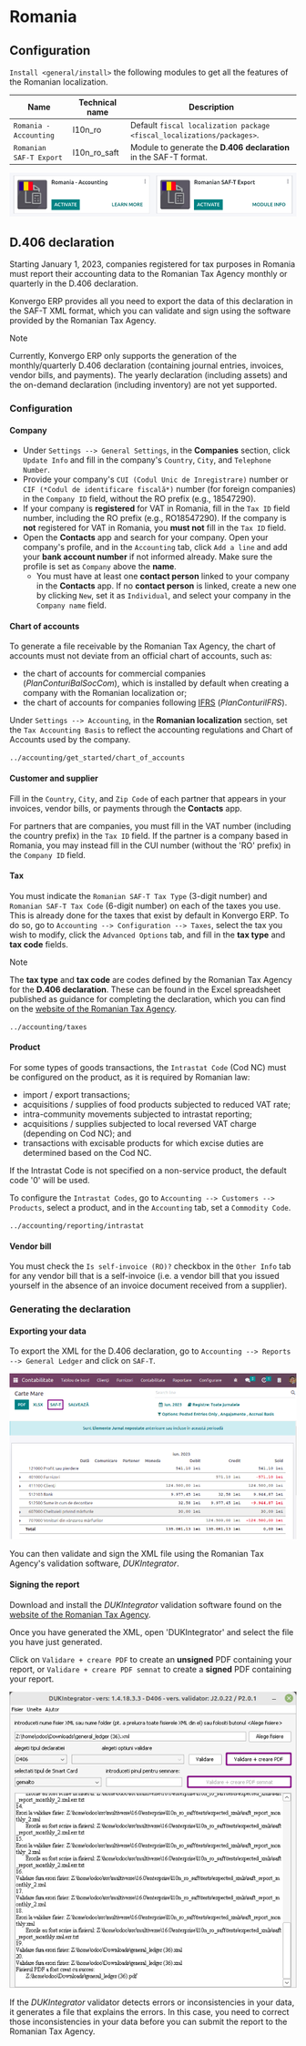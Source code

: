 # Romania

## Configuration

`Install <general/install>` the following modules to get all the
features of the Romanian localization.

| Name                    | Technical name                              | Description                                                            |
|-------------------------|---------------------------------------------|------------------------------------------------------------------------|
| `Romania - Accounting`  | <span class="title-ref">l10n_ro</span>      | Default `fiscal localization package <fiscal_localizations/packages>`. |
| `Romanian SAF-T Export` | <span class="title-ref">l10n_ro_saft</span> | Module to generate the **D.406 declaration** in the SAF-T format.      |

![Modules for the Romanian localization](romania/romania-modules.png)

## D.406 declaration

Starting January 1, 2023, companies registered for tax purposes in
Romania must report their accounting data to the Romanian Tax Agency
monthly or quarterly in the D.406 declaration.

Konvergo ERP provides all you need to export the data of this declaration in the
SAF-T XML format, which you can validate and sign using the software
provided by the Romanian Tax Agency.

> [!NOTE]
> Currently, Konvergo ERP only supports the generation of the monthly/quarterly
> D.406 declaration (containing journal entries, invoices, vendor bills,
> and payments). The yearly declaration (including assets) and the
> on-demand declaration (including inventory) are not yet supported.

### Configuration

#### Company

- Under `Settings --> General Settings`, in the **Companies** section,
  click `Update Info` and fill in the company's `Country`, `City`, and
  `Telephone Number`.
- Provide your company's `CUI (Codul Unic de Inregistrare)` number or
  `CIF (*Codul de
  identificare fiscală*)` number (for foreign companies) in the
  `Company ID` field, without the <span class="title-ref">RO</span>
  prefix (e.g., <span class="title-ref">18547290</span>).
- If your company is **registered** for VAT in Romania, fill in the
  `Tax ID` field number, including the <span class="title-ref">RO</span>
  prefix (e.g., <span class="title-ref">RO18547290</span>). If the
  company is **not** registered for VAT in Romania, you **must not**
  fill in the `Tax ID` field.
- Open the **Contacts** app and search for your company. Open your
  company's profile, and in the `Accounting` tab, click `Add a line` and
  add your **bank account number** if not informed already. Make sure
  the profile is set as `Company` above the **name**.
  - You must have at least one **contact person** linked to your company
    in the **Contacts** app. If no **contact person** is linked, create
    a new one by clicking `New`, set it as `Individual`, and select your
    company in the `Company name` field.

#### Chart of accounts

To generate a file receivable by the Romanian Tax Agency, the chart of
accounts must not deviate from an official chart of accounts, such as:

- the chart of accounts for commercial companies
  (*PlanConturiBalSocCom*), which is installed by default when creating
  a company with the Romanian localization or;
- the chart of accounts for companies following
  [IFRS](https://www.ifrs.org/) (*PlanConturiIFRS*).

Under `Settings --> Accounting`, in the **Romanian localization**
section, set the `Tax Accounting Basis` to reflect the accounting
regulations and Chart of Accounts used by the company.

<div class="seealso">

`../accounting/get_started/chart_of_accounts`

</div>

#### Customer and supplier

Fill in the `Country`, `City`, and `Zip Code` of each partner that
appears in your invoices, vendor bills, or payments through the
**Contacts** app.

For partners that are companies, you must fill in the VAT number
(including the country prefix) in the `Tax ID` field. If the partner is
a company based in Romania, you may instead fill in the CUI number
(without the 'RO' prefix) in the `Company ID` field.

#### Tax

You must indicate the `Romanian SAF-T Tax Type` (3-digit number) and
`Romanian
SAF-T Tax Code` (6-digit number) on each of the taxes you use. This is
already done for the taxes that exist by default in Konvergo ERP. To do so, go
to `Accounting --> Configuration -->
Taxes`, select the tax you wish to modify, click the `Advanced Options`
tab, and fill in the **tax type** and **tax code** fields.

> [!NOTE]
> The **tax type** and **tax code** are codes defined by the Romanian
> Tax Agency for the **D.406 declaration**. These can be found in the
> Excel spreadsheet published as guidance for completing the
> declaration, which you can find on the [website of the Romanian Tax
> Agency](https://www.anaf.ro/anaf/internet/ANAF/despre_anaf/strategii_anaf/proiecte_digitalizare/saf_t/).

<div class="seealso">

`../accounting/taxes`

</div>

#### Product

For some types of goods transactions, the `Intrastat Code` (Cod NC) must
be configured on the product, as it is required by Romanian law:

- import / export transactions;
- acquisitions / supplies of food products subjected to reduced VAT
  rate;
- intra-community movements subjected to intrastat reporting;
- acquisitions / supplies subjected to local reversed VAT charge
  (depending on Cod NC); and
- transactions with excisable products for which excise duties are
  determined based on the Cod NC.

If the Intrastat Code is not specified on a non-service product, the
default code '0' will be used.

To configure the `Intrastat Codes`, go to
`Accounting --> Customers --> Products`, select a product, and in the
`Accounting` tab, set a `Commodity Code`.

<div class="seealso">

`../accounting/reporting/intrastat`

</div>

#### Vendor bill

You must check the `Is self-invoice (RO)?` checkbox in the `Other Info`
tab for any vendor bill that is a self-invoice (i.e. a vendor bill that
you issued yourself in the absence of an invoice document received from
a supplier).

### Generating the declaration

#### Exporting your data

To export the XML for the D.406 declaration, go to
`Accounting --> Reports -->
General Ledger` and click on `SAF-T`.

<img src="romania/romania-saft-button.png" class="align-center"
alt="Click on the &#39;SAF-T&#39; button to export the D.406 XML declaration." />

You can then validate and sign the XML file using the Romanian Tax
Agency's validation software, *DUKIntegrator*.

#### Signing the report

Download and install the *DUKIntegrator* validation software found on
the [website of the Romanian Tax
Agency](https://www.anaf.ro/anaf/internet/ANAF/despre_anaf/strategii_anaf/proiecte_digitalizare/saf_t/).

Once you have generated the XML, open 'DUKIntegrator' and select the
file you have just generated.

Click on `Validare + creare PDF` to create an **unsigned** PDF
containing your report, or `Validare + creare PDF semnat` to create a
**signed** PDF containing your report.

<img src="romania/romania-dukintegrator.png" class="align-center"
alt="The DUKIntegrator validation software." />

If the *DUKIntegrator* validator detects errors or inconsistencies in
your data, it generates a file that explains the errors. In this case,
you need to correct those inconsistencies in your data before you can
submit the report to the Romanian Tax Agency.
